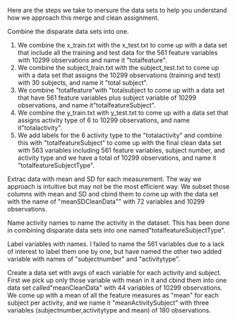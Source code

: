 Here are the steps we take to mersure the data sets to help you understand how we approach this merge and clean assignment.


Combine the disparate data sets into one.
1. We combine the x_train.txt with the x_test.txt to come up with a data set that 
include all the training and test data for the 561 feature variables with 10299 
observations and name it "totalfeature".
2. We combine the subject_train.txt with the subject_test.txt to come up with a data set that assigns the 10299 observations (training and test) with 30 subjects, and name it "total subject".
3. We combine "totalfeature"with "totalsubject to come up with a data set that 
have 561 feature variables plus subject variable of 10299 observations, and name 
it"totalfeatureSubject".
4. We combine the y_train.txt with y_test.txt to come up with a data set that assigns activity type of 6 to 10299 observations, and name it"totalactivity".
5. We add labels for the 6 activity type to the "totalactivity" and combine this 
with "totalfeatureSubject" to come up with the final clean data set with 563 variables including 561 feature variables, subject number, and activity type and we have a total of 10299 observations, and name it "totalfeatureSubjectType".

Extrac data with mean and SD for each measurement.
The way we approach is intuitive but may not be the most efficient way. We subset those columns with mean and SD and cbind them to come up with the data set with the name of "meanSDCleanData"" with 72 variables and 10299 observations.


Name activity names to name the activity in the dataset.
This has been done in combining disparate data sets into one named"totalfeatureSubjectType".

Label variables with names.
I failed to name the 561 variables due to a lack of interest to label them one by one, but have named the other two added variable with names of "subjectnumber" and "activitytype".

Create a data set with avgs of each variable for each activity and subject.
First we pick up only those variable with mean in it and cbind them into one data set called"meanCleanData" with 44 variables of 10299 observations. We come up with a mean of all the feature measures as "mean" for each subject per activity, and we name it "meanActivitySubject" with three variables (subjectnumber,activitytype and mean) of 180 observations.

